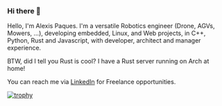 ### Hi there 👋

Hello, I'm Alexis Paques. I'm a versatile Robotics engineer (Drone, AGVs, Mowers, ...), developing embedded, Linux, and Web projects, in C++, Python, Rust and Javascript, with developer, architect and manager experience.

BTW, did I tell you Rust is cool? I have a Rust server running on Arch at home! 

You can reach me via [LinkedIn](https://www.linkedin.com/in/alexispaques) for Freelance opportunities.

[![trophy](https://github-profile-trophy.vercel.app/?username=AlexisTM&theme=onedark&column=7)](https://github.com/ryo-ma/github-profile-trophy)

<!--
[![codersrank badge](https://cr-ss-service.azurewebsites.net/api/ScreenShot?widget=summary&username=AlexisTM)](https://profile.codersrank.io/user/alexistm/)

[![Skills chart](https://cr-skills-chart-widget.azurewebsites.net/api/api?username=AlexisTM)](https://profile.codersrank.io/user/alexistm/)
-->

